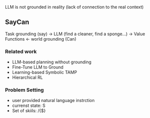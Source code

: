 LLM is not grounded in reality (lack of connection to the real context)

## SayCan
Task grounding (say) → LLM (find a cleaner, find a sponge...) -> Value Functions ← world grounding (Can)

### Related work
- LLM-based planning without grounding
- Fine-Tune LLM to Ground
- Learning-based Symbolic TAMP
- Hierarchical RL
### Problem Setting
- user provided natural language instrction
- currenst state: S
- Set of skiils: /{$}